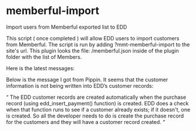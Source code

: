 # memberful-import
Import users from Memberful exported list to EDD


This script ( once completed ) will allow EDD users to import customers from Memberful.
The script is run by adding ?mmt-memberful-import to the site's url.
This plugin looks the file: /memberful.json inside of the plugin folder with the list of Members.

Here is the latest messages:

Below is the message I got from Pippin.  It seems that the customer information is not being written into EDD’s customer records:

“ The EDD customer records are created automatically when the purchase record (using edd_insert_payment() function) is created. EDD does a check when that function runs to see if a customer already exists; if it doesn't, one is created.
So all the developer needs to do is create the purchase record for the customers and they will have a customer record created. “
